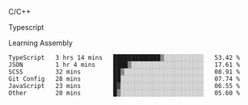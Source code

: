 <p>C/C++</p>
<p> Typescript</p>
<p>Learning Assembly</p>

<!--START_SECTION:waka-->

```text
TypeScript   3 hrs 14 mins   █████████████▒░░░░░░░░░░░   53.42 %
JSON         1 hr 4 mins     ████▒░░░░░░░░░░░░░░░░░░░░   17.61 %
SCSS         32 mins         ██▒░░░░░░░░░░░░░░░░░░░░░░   08.91 %
Git Config   28 mins         ██░░░░░░░░░░░░░░░░░░░░░░░   07.74 %
JavaScript   23 mins         █▓░░░░░░░░░░░░░░░░░░░░░░░   06.55 %
Other        20 mins         █▒░░░░░░░░░░░░░░░░░░░░░░░   05.60 %
```

<!--END_SECTION:waka-->
